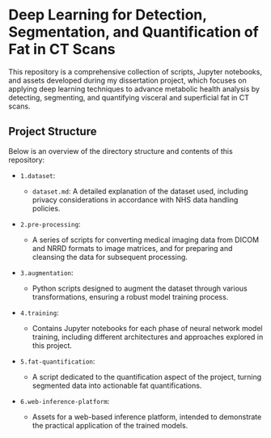 # Deep Learning for Detection, Segmentation, and Quantification of Fat in CT Scans

This repository is a comprehensive collection of scripts, Jupyter notebooks, and assets developed during my dissertation project, which focuses on applying deep learning techniques to advance metabolic health analysis by detecting, segmenting, and quantifying visceral and superficial fat in CT scans.

## Project Structure

Below is an overview of the directory structure and contents of this repository:

- `1.dataset`: 
  - `dataset.md`: A detailed explanation of the dataset used, including privacy considerations in accordance with NHS data handling policies.

- `2.pre-processing`: 
  - A series of scripts for converting medical imaging data from DICOM and NRRD formats to image matrices, and for preparing and cleansing the data for subsequent processing.

- `3.augmentation`: 
  - Python scripts designed to augment the dataset through various transformations, ensuring a robust model training process.

- `4.training`: 
  - Contains Jupyter notebooks for each phase of neural network model training, including different architectures and approaches explored in this project.

- `5.fat-quantification`: 
  - A script dedicated to the quantification aspect of the project, turning segmented data into actionable fat quantifications.

- `6.web-inference-platform`: 
  - Assets for a web-based inference platform, intended to demonstrate the practical application of the trained models.

